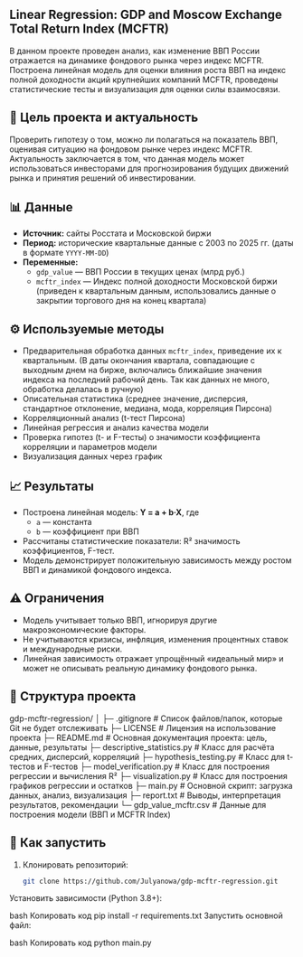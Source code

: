 ## Linear Regression: GDP and Moscow Exchange Total Return Index (MCFTR)

В данном проекте проведен анализ, как изменение ВВП России отражается на динамике фондового рынка через индекс MCFTR. Построена линейная модель для оценки влияния роста ВВП на индекс полной доходности акций крупнейших компаний MCFTR, проведены статистические тесты и визуализация для оценки силы взаимосвязи.


## 🎯 Цель проекта и актуальность
Проверить гипотезу о том, можно ли полагаться на показатель ВВП, оценивая ситуацию на фондовом рынке через индекс MCFTR. Актуальность заключается в том, что данная модель может использоваться инвесторами для прогнозирования будущих движений рынка и принятия решений об инвестировании.  

## 📊 Данные
- **Источник:** сайты Росстата и Московской биржи 
- **Период:** исторические квартальные данные с 2003 по 2025 гг. (даты в формате `YYYY-MM-DD`)  
- **Переменные:**  
  - `gdp_value` — ВВП России в текущих ценах (млрд руб.)  
  - `mcftr_index` — Индекс полной доходности Московской биржи  (приведен к квартальным данным, использовались данные о закрытии торгового дня на конец квартала)

## ⚙️ Используемые методы
- Предварительная обработка данных `mcftr_index`, приведение их к квартальным. (В даты окончания квартала, совпадающие с выходным днем на бирже, включались ближайшие значения индекса на последний рабочий день. Так как данных не много, обработка делалась в ручную)
- Описательная статистика (среднее значение, дисперсия, стандартное отклонение, медиана, мода, корреляция Пирсона)
- Корреляционный анализ (t-тест Пирсона)  
- Линейная регрессия и анализ качества модели 
- Проверка гипотез (t- и F-тесты) о значимости коэффициента корреляции и параметров модели
- Визуализация данных через график

## 📈 Результаты
- Построена линейная модель: **Y = a + b·X**, где  
  - `a` — константа  
  - `b` — коэффициент при ВВП  
- Рассчитаны статистические показатели: R² значимость коэффициентов, F-тест.  
- Модель демонстрирует положительную зависимость между ростом ВВП и динамикой фондового индекса.  

## ⚠️ Ограничения
- Модель учитывает только ВВП, игнорируя другие макроэкономические факторы.  
- Не учитываются кризисы, инфляция, изменения процентных ставок и международные риски.  
- Линейная зависимость отражает упрощённый «идеальный мир» и может не описывать реальную динамику фондового рынка.  

## 📂 Структура проекта
gdp-mcftr-regression/
│
├─ .gitignore            # Список файлов/папок, которые Git не будет отслеживать
├─ LICENSE               # Лицензия на использование проекта
├─ README.md             # Основная документация проекта: цель, данные, результаты
├─ descriptive_statistics.py  # Класс для расчёта средних, дисперсий, корреляций
├─ hypothesis_testing.py       # Класс для t-тестов и F-тестов
├─ model_verification.py      # Класс для построения регрессии и вычисления R²
├─ visualization.py           # Класс для построения графиков регрессии и остатков
├─ main.py                    # Основной скрипт: загрузка данных, анализ, визуализация
├─ report.txt                 # Выводы, интерпретация результатов, рекомендации
└─ gdp_value_mcftr.csv        # Данные для построения модели (ВВП и MCFTR Index)

## 🚀 Как запустить
1. Клонировать репозиторий:  
   ```bash
   git clone https://github.com/Julyanowa/gdp-mcftr-regression.git
Установить зависимости (Python 3.8+):

bash
Копировать код
pip install -r requirements.txt
Запустить основной файл:

bash
Копировать код
python main.py
